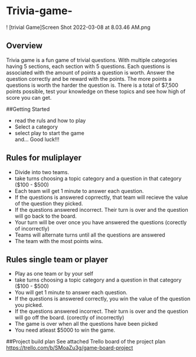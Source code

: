 # Trivia-game-
 
 ! [trivial Game]Screen Shot 2022-03-08 at 8.03.46 AM.png
## Overview

Trivia game is a fun game of trivial questions. With multiple categories having 5 sections, each section with 5 questions. Each questions is associated with the amount of points a question is worth. Answer the question correctly and be reward with the points. The more points a questions is worth the harder the question is. There is a total of $7,500 points possible, test your knowledge on these topics and see how high of score you can get.  


##Getting Started 

-   read the ruls and how to play 
-   Select a category 
-   select play to start the game  
and... Good luck!!! 

## Rules for muliplayer
- Divide into two teams. 
- take turns choosing a topic category and a question in that category ($100 - $500) 
- Each team will get 1 minute to answer each question. 
- If the questions is answered coprrectly, that team will recieve the value of the question they picked.
- If the questions answered incorrect. Their turn is over and the question will go back to the board.
- Your turn will be over once you have answered the questions (corectly of incorrectly) 
- Teams will alternate turns until all the questions are answered 
- The team with the most points wins. 

## Rules single team or player 
- Play as one team or by your self 
- take turns choosing a topic category and a question in that category ($100 - $500) 
- You will get 1 minute to answer each question. 
- If the questions is answered correctly, you win the value of the question you picked.
- If the questions answered incorrect. Their turn is over and the question will go off the board. (corectly of incorrectly) 
- The game is over when all the questions have been picked 
- You need atleast $5000 to win the game. 

##Project build plan 
See attached Trello board of the project plan https://trello.com/b/SMoaZu3g/game-board-project
